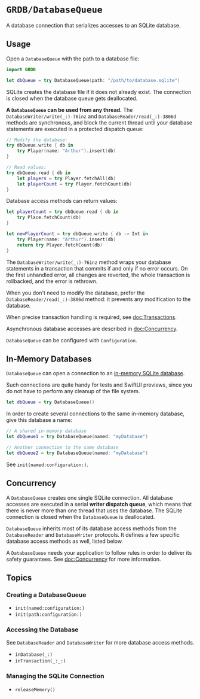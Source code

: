 # ``GRDB/DatabaseQueue``

A database connection that serializes accesses to an SQLite database.

## Usage

Open a `DatabaseQueue` with the path to a database file:

```swift
import GRDB

let dbQueue = try DatabaseQueue(path: "/path/to/database.sqlite")
```

SQLite creates the database file if it does not already exist. The connection is closed when the database queue gets deallocated.

**A `DatabaseQueue` can be used from any thread.** The ``DatabaseWriter/write(_:)-76inz`` and ``DatabaseReader/read(_:)-3806d`` methods are synchronous, and block the current thread until your database statements are executed in a protected dispatch queue:

```swift
// Modify the database:
try dbQueue.write { db in
    try Player(name: "Arthur").insert(db)
}

// Read values:
try dbQueue.read { db in
    let players = try Player.fetchAll(db)
    let playerCount = try Player.fetchCount(db)
}
```

Database access methods can return values:

```swift
let playerCount = try dbQueue.read { db in
    try Place.fetchCount(db)
}

let newPlayerCount = try dbQueue.write { db -> Int in
    try Player(name: "Arthur").insert(db)
    return try Player.fetchCount(db)
}
```

The ``DatabaseWriter/write(_:)-76inz`` method wraps your database statements in a transaction that commits if and only if no error occurs. On the first unhandled error, all changes are reverted, the whole transaction is rollbacked, and the error is rethrown.

When you don't need to modify the database, prefer the ``DatabaseReader/read(_:)-3806d`` method: it prevents any modification to the database.

When precise transaction handling is required, see <doc:Transactions>.

Asynchronous database accesses are described in <doc:Concurrency>.

`DatabaseQueue` can be configured with ``Configuration``.

## In-Memory Databases

`DatabaseQueue` can open a connection to an [in-memory SQLite database](https://www.sqlite.org/inmemorydb.html).

Such connections are quite handy for tests and SwiftUI previews, since you do not have to perform any cleanup of the file system.

```swift
let dbQueue = try DatabaseQueue()
```

In order to create several connections to the same in-memory database, give this database a name:

```swift
// A shared in-memory database
let dbQueue1 = try DatabaseQueue(named: "myDatabase")

// Another connection to the same database
let dbQueue2 = try DatabaseQueue(named: "myDatabase")
```

See ``init(named:configuration:)``.

## Concurrency

A `DatabaseQueue` creates one single SQLite connection. All database accesses are executed in a serial **writer dispatch queue**, which means that there is never more than one thread that uses the database. The SQLite connection is closed when the `DatabaseQueue` is deallocated.

`DatabaseQueue` inherits most of its database access methods from the ``DatabaseReader`` and ``DatabaseWriter`` protocols. It defines a few specific database access methods as well, listed below.

A `DatabaseQueue` needs your application to follow rules in order to deliver its safety guarantees. See <doc:Concurrency> for more information.

## Topics

### Creating a DatabaseQueue

- ``init(named:configuration:)``
- ``init(path:configuration:)``

### Accessing the Database

See ``DatabaseReader`` and ``DatabaseWriter`` for more database access methods.

- ``inDatabase(_:)``
- ``inTransaction(_:_:)``

### Managing the SQLite Connection

- ``releaseMemory()``
